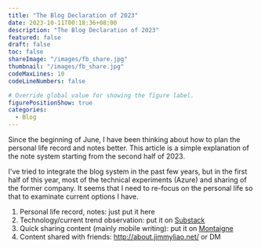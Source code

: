```yaml
---
title: "The Blog Declaration of 2023"
date: 2023-10-11T00:18:36+08:00
description: "The Blog Declaration of 2023"
featured: false
draft: false
toc: false
shareImage: "/images/fb_share.jpg"
thumbnail: "/images/fb_share.jpg"
codeMaxLines: 10
codeLineNumbers: false

# Override global value for showing the figure label.
figurePositionShow: true
categories:
  - Blog
---
```


Since the beginning of June, I have been thinking about how to plan the personal life record and notes better. This article is a simple explanation of the note system starting from the second half of 2023.

<!--more-->

I've tried to integrate the blog system in the past few years, but in the first half of this year, most of the technical experiments (Azure) and sharing of the former company. It seems that I need to re-focus on the personal life so that to examinate current options I have.

1. Personal life record, notes: just put it here
2. Technology/current trend observation: put it on [Substack](https://jimmyliaonet.substack.com/)
3. Quick sharing content (mainly mobile writing): put it on [Montaigne](https://jimmyliao.montaigne.io/)
4. Content shared with friends: http://about.jimmyliao.net/ or DM
